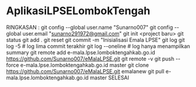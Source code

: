 # AplikasiLPSELombokTengah
RINGKASAN :  git config --global user.name "Sunarno007" git config --global user.email "sunarno291972@gmail.com" git init &lt;project baru> git status git add . git reset  git commit -m "Inisialisasi Emala LPSE" git log  git log -5 # log lima commit terakhir git log --oneline # log hanya menampilkan summary git remote add e-mala.lpse.lomboktengahkab.go.id https://github.com/Sunarno007/eMalaLPSE.git git remote -v git push --force e-mala.lpse.lomboktengahkab.go.id master git clone https://github.com/Sunarno007/eMalaLPSE.git emalanew git pull e-mala.lpse.lomboktengahkab.go.id master  SELESAI       
